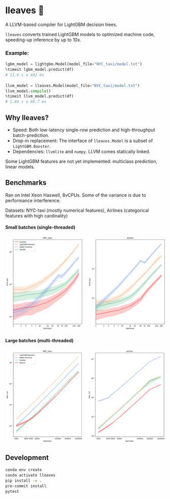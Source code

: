 # lleaves 🍃
A LLVM-based compiler for LightGBM decision trees.

`lleaves` converts trained LightGBM models to optimized machine code, speeding-up inference by up to 10x.

### Example:

```python
lgbm_model = lightgbm.Model(model_file="NYC_taxi/model.txt")
%timeit lgbm_model.predict(df)
# 11.6 s ± 442 ms

llvm_model = lleaves.Model(model_file="NYC_taxi/model.txt")
llvm_model.compile()
%timeit llvm_model.predict(df)
# 1.84 s ± 68.7 ms
```

## Why lleaves?
- Speed: Both low-latency single-row prediction and high-throughput batch-prediction.
- Drop-in replacement: The interface of `lleaves.Model` is a subset of `LightGBM.Booster`.
- Dependencies: `llvmlite` and `numpy`. LLVM comes statically linked.

Some LightGBM features are not yet implemented: multiclass prediction, linear models.

## Benchmarks
Ran on Intel Xeon Haswell, 8vCPUs.
Some of the variance is due to performance interference.

Datasets: NYC-taxi (mostly numerical features), Airlines (categorical features with high cardinality)

#### Small batches (single-threaded)
![img](benchmarks/1.png)
#### Large batches (multi-threaded)
![img](benchmarks/4.png)

## Development
```bash
conda env create
conda activate lleaves
pip install -e .
pre-commit install
pytest
```
